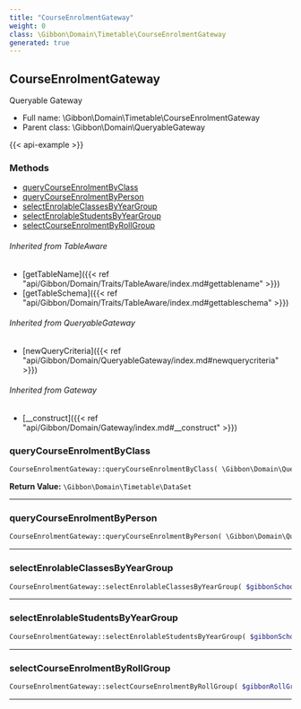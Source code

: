 ```yaml
---
title: "CourseEnrolmentGateway"
weight: 0
class: \Gibbon\Domain\Timetable\CourseEnrolmentGateway
generated: true
---
```


## CourseEnrolmentGateway

Queryable Gateway



* Full name: \Gibbon\Domain\Timetable\CourseEnrolmentGateway
* Parent class: \Gibbon\Domain\QueryableGateway

{{< api-example >}} 



### Methods

- [queryCourseEnrolmentByClass](#querycourseenrolmentbyclass)
- [queryCourseEnrolmentByPerson](#querycourseenrolmentbyperson)
- [selectEnrolableClassesByYearGroup](#selectenrolableclassesbyyeargroup)
- [selectEnrolableStudentsByYearGroup](#selectenrolablestudentsbyyeargroup)
- [selectCourseEnrolmentByRollGroup](#selectcourseenrolmentbyrollgroup)




###### Inherited from TableAware
- [getTableName]({{< ref "api/Gibbon/Domain/Traits/TableAware/index.md#gettablename" >}})
- [getTableSchema]({{< ref "api/Gibbon/Domain/Traits/TableAware/index.md#gettableschema" >}})

###### Inherited from QueryableGateway
- [newQueryCriteria]({{< ref "api/Gibbon/Domain/QueryableGateway/index.md#newquerycriteria" >}})

###### Inherited from Gateway
- [__construct]({{< ref "api/Gibbon/Domain/Gateway/index.md#__construct" >}})



### queryCourseEnrolmentByClass



```php
CourseEnrolmentGateway::queryCourseEnrolmentByClass( \Gibbon\Domain\QueryCriteria $criteria, $gibbonSchoolYearID, $gibbonCourseClassID, $left = false ): \Gibbon\Domain\Timetable\DataSet
```






**Return Value:**
`\Gibbon\Domain\Timetable\DataSet`  



---

### queryCourseEnrolmentByPerson



```php
CourseEnrolmentGateway::queryCourseEnrolmentByPerson( \Gibbon\Domain\QueryCriteria $criteria, $gibbonSchoolYearID, $gibbonPersonID, $left = false )
```









---

### selectEnrolableClassesByYearGroup



```php
CourseEnrolmentGateway::selectEnrolableClassesByYearGroup( $gibbonSchoolYearID, $gibbonYearGroupID )
```









---

### selectEnrolableStudentsByYearGroup



```php
CourseEnrolmentGateway::selectEnrolableStudentsByYearGroup( $gibbonSchoolYearID, $gibbonYearGroupID )
```









---

### selectCourseEnrolmentByRollGroup



```php
CourseEnrolmentGateway::selectCourseEnrolmentByRollGroup( $gibbonRollGroupID )
```









---

